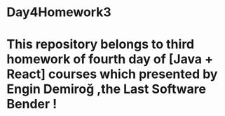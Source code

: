 # Day4Homework3
# This repository belongs to third homework of fourth day of [Java + React] courses which presented by Engin Demiroğ ,the Last Software Bender !
